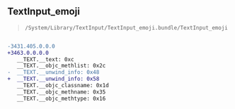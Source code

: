 ## TextInput_emoji

> `/System/Library/TextInput/TextInput_emoji.bundle/TextInput_emoji`

```diff

-3431.405.0.0.0
+3463.0.0.0.0
   __TEXT.__text: 0xc
   __TEXT.__objc_methlist: 0x2c
-  __TEXT.__unwind_info: 0x48
+  __TEXT.__unwind_info: 0x58
   __TEXT.__objc_classname: 0x1d
   __TEXT.__objc_methname: 0x35
   __TEXT.__objc_methtype: 0x16

```
